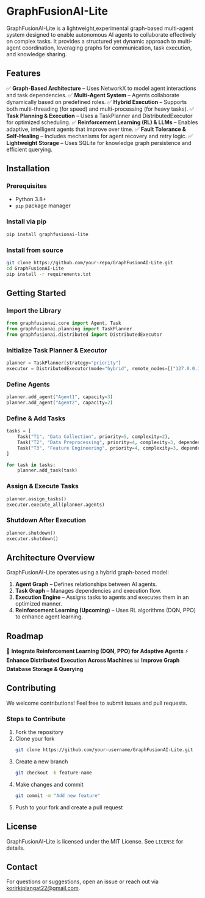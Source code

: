 # GraphFusionAI-Lite
 
GraphFusionAI-Lite is a lightweight,experimental graph-based multi-agent system designed to enable autonomous AI agents to collaborate effectively on complex tasks. It provides a structured yet dynamic approach to multi-agent coordination, leveraging graphs for communication, task execution, and knowledge sharing.

## Features 

✅ **Graph-Based Architecture** – Uses NetworkX to model agent interactions and task dependencies.
✅ **Multi-Agent System** – Agents collaborate dynamically based on predefined roles.
✅ **Hybrid Execution** – Supports both multi-threading (for speed) and multi-processing (for heavy tasks).
✅ **Task Planning & Execution** – Uses a TaskPlanner and DistributedExecutor for optimized scheduling.
✅ **Reinforcement Learning (RL) & LLMs** – Enables adaptive, intelligent agents that improve over time.
✅ **Fault Tolerance & Self-Healing** – Includes mechanisms for agent recovery and retry logic.
✅ **Lightweight Storage** – Uses SQLite for knowledge graph persistence and efficient querying.

## Installation

### Prerequisites
- Python 3.8+
- `pip` package manager

### Install via pip
```sh
pip install graphfusionai-lite
```

### Install from source
```sh
git clone https://github.com/your-repo/GraphFusionAI-Lite.git
cd GraphFusionAI-Lite
pip install -r requirements.txt
```
## Getting Started

### Import the Library
```python
from graphfusionai.core import Agent, Task
from graphfusionai.planning import TaskPlanner
from graphfusionai.distributed import DistributedExecutor
```

### Initialize Task Planner & Executor
```python
planner = TaskPlanner(strategy="priority")
executor = DistributedExecutor(mode="hybrid", remote_nodes=[("127.0.0.1", 5000)])
```

### Define Agents
```python
planner.add_agent("Agent1", capacity=3)
planner.add_agent("Agent2", capacity=2)
```

### Define & Add Tasks
```python
tasks = [
    Task("T1", "Data Collection", priority=5, complexity=2),
    Task("T2", "Data Preprocessing", priority=4, complexity=3, dependencies=["T1"]),
    Task("T3", "Feature Engineering", priority=4, complexity=3, dependencies=["T2"]),
]

for task in tasks:
    planner.add_task(task)
```

### Assign & Execute Tasks
```python
planner.assign_tasks()
executor.execute_all(planner.agents)
```

### Shutdown After Execution
```python
planner.shutdown()
executor.shutdown()
```

## Architecture Overview

GraphFusionAI-Lite operates using a hybrid graph-based model:
1. **Agent Graph** – Defines relationships between AI agents.
2. **Task Graph** – Manages dependencies and execution flow.
3. **Execution Engine** – Assigns tasks to agents and executes them in an optimized manner.
4. **Reinforcement Learning (Upcoming)** – Uses RL algorithms (DQN, PPO) to enhance agent learning.

## Roadmap
🚀 **Integrate Reinforcement Learning (DQN, PPO) for Adaptive Agents**
⚡ **Enhance Distributed Execution Across Machines**
📊 **Improve Graph Database Storage & Querying**

## Contributing

We welcome contributions! Feel free to submit issues and pull requests.

### Steps to Contribute
1. Fork the repository
2. Clone your fork
   ```sh
   git clone https://github.com/your-username/GraphFusionAI-Lite.git
   ```
3. Create a new branch
   ```sh
   git checkout -b feature-name
   ```
4. Make changes and commit
   ```sh
   git commit -m "Add new feature"
   ```
5. Push to your fork and create a pull request

## License
GraphFusionAI-Lite is licensed under the MIT License. See `LICENSE` for details.


## Contact
For questions or suggestions, open an issue or reach out via korirkiplangat22@gmail.com.


